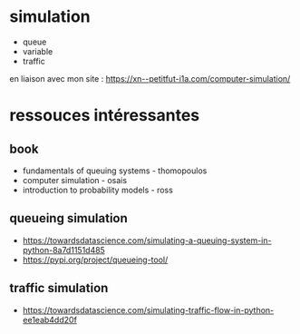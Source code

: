 # simulation

* queue
* variable
* traffic

en liaison avec mon site : https://xn--petitfut-i1a.com/computer-simulation/

# ressouces intéressantes

## book
* fundamentals of queuing systems - thomopoulos
* computer simulation - osais
* introduction to probability models - ross

## queueing simulation
* https://towardsdatascience.com/simulating-a-queuing-system-in-python-8a7d1151d485
* https://pypi.org/project/queueing-tool/


## traffic simulation
* https://towardsdatascience.com/simulating-traffic-flow-in-python-ee1eab4dd20f
